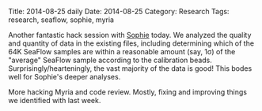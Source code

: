 Title: 2014-08-25 daily
Date: 2014-08-25
Category: Research
Tags: research, seaflow, sophie, myria

Another fantastic hack session with [Sophie](http://armbrustlab.ocean.washington.edu/people/clayton) today. We analyzed the quality and quantity of data in the existing files, including determining which of the 64K SeaFlow samples are within a reasonable amount (say, 1σ) of the "average" SeaFlow sample according to the calibration beads. Surprisingly/hearteningly, the vast majority of the data is good! This bodes well for Sophie's deeper analyses.

More hacking Myria and code review. Mostly, fixing and improving things we identified with  last week.